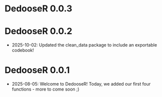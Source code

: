 # DedooseR 0.0.3

# DedooseR 0.0.2
* 2025-10-02: Updated the clean_data package to include an exportable codebook!

# DedooseR 0.0.1

* 2025-08-05: Welcome to DedooseR! Today, we added our first four functions - more to come soon ;) 


